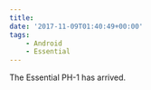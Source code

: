 ```yaml
---
title:
date: '2017-11-09T01:40:49+00:00'
tags:
    - Android
    - Essential
---
```


The Essential PH-1 has arrived.